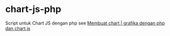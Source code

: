 # chart-js-php
Script untuk Chart JS dengan php see <a href="http://onphpid.com/membuat-chart-grafika-dengan-php-dan-chart-js.html">Membuat chart | grafika dengan php dan chart.js</a>
